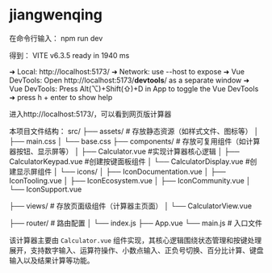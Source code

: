 # jiangwenqing

在命令行输入：
npm run dev

得到：
 VITE v6.3.5  ready in 1940 ms

  ➜  Local:   http://localhost:5173/
  ➜  Network: use --host to expose
  ➜  Vue DevTools: Open http://localhost:5173/__devtools__/ as a separate window
  ➜  Vue DevTools: Press Alt(⌥)+Shift(⇧)+D in App to toggle the Vue DevTools
  ➜  press h + enter to show help


进入http://localhost:5173/，可以看到网页版计算器


本项目文件结构：
src/
├── assets/ # 存放静态资源（如样式文件、图标等）
│   ├── main.css
│   └── base.css
├── components/  # 存放可复用组件（如计算器按钮、显示屏等）
│   ├── Calculator.vue #实现计算器核心逻辑
│   ├── CalculatorKeypad.vue #创建按键面板组件
│   └── CalculatorDisplay.vue #创建显示屏组件
│   └── icons/
│       ├── IconDocumentation.vue
│       ├── IconTooling.vue
│       ├── IconEcosystem.vue
│       ├── IconCommunity.vue
│       └── IconSupport.vue

├── views/ # 存放页面级组件（计算器主页面）
│   └── CalculatorView.vue 

├── router/ # 路由配置
│   └── index.js
├── App.vue
└── main.js # 入口文件



该计算器主要由 `Calculator.vue` 组件实现，其核心逻辑围绕状态管理和按键处理展开，支持数字输入、运算符操作、小数点输入、正负号切换、百分比计算、键盘输入以及结果计算等功能。

